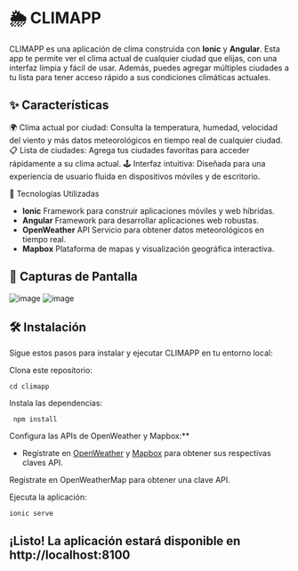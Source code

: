 
# 🌦️ CLIMAPP
CLIMAPP es una aplicación de clima construida con **Ionic** y **Angular**. Esta app te permite ver el clima actual de cualquier ciudad que elijas, con una interfaz limpia y fácil de usar. Además, puedes agregar múltiples ciudades a tu lista para tener acceso rápido a sus condiciones climáticas actuales.

## ✨ Características

🌍 Clima actual por ciudad: Consulta la temperatura, humedad, velocidad del viento y más datos meteorológicos en tiempo real de cualquier ciudad.
📋 Lista de ciudades: Agrega tus ciudades favoritas para acceder rápidamente a su clima actual.
🕹️ Interfaz intuitiva: Diseñada para una experiencia de usuario fluida en dispositivos móviles y de escritorio.

🚀 Tecnologías Utilizadas

 - **Ionic** Framework para construir aplicaciones móviles y web híbridas.
 - **Angular** Framework para desarrollar aplicaciones web robustas.
 - **OpenWeather** API Servicio para obtener datos meteorológicos en tiempo real.
 - **Mapbox** Plataforma de mapas y visualización geográfica interactiva.

## 📱 Capturas de Pantalla
![image](https://github.com/user-attachments/assets/47c6da82-be59-4bd4-9232-2a96fc740d37)
![image](https://github.com/user-attachments/assets/87c8df12-148d-4966-b7a8-fe57e0a92d9e)

## 🛠️ Instalación
Sigue estos pasos para instalar y ejecutar CLIMAPP en tu entorno local:

Clona este repositorio:

    cd climapp

Instala las dependencias:
   

     npm install

Configura las APIs de OpenWeather y Mapbox:**

-   Regístrate en [OpenWeather](https://openweathermap.org/) y [Mapbox](https://www.mapbox.com/) para obtener sus respectivas claves API.

Regístrate en OpenWeatherMap para obtener una clave API.

Ejecuta la aplicación:

    ionic serve

## ¡Listo! La aplicación estará disponible en http://localhost:8100
